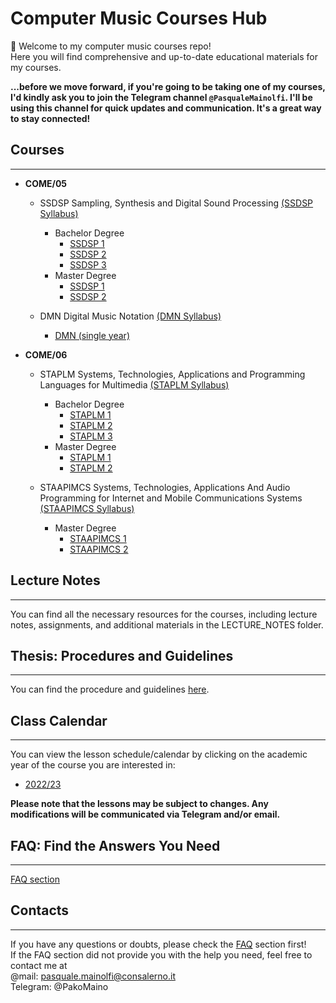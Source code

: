 # **Computer Music Courses Hub**


👋 Welcome to my computer music courses repo!  
Here you will find comprehensive and up-to-date educational materials for my courses.


**...before we move forward, if you're going to be taking one of my courses, I'd kindly ask you to join the Telegram channel `@PasqualeMainolfi`. I'll be using this channel for quick updates and communication. It's a great way to stay connected!**


## **Courses**
---

- **COME/05**  

  - SSDSP Sampling, Synthesis and Digital Sound Processing [(SSDSP Syllabus)](/COURSES/COME05/SamplingSynthesisAndDigitalSoundProcessing/SYLLABUS_AND_TOOLS.md)
    - Bachelor Degree 
      - [SSDSP 1](/COURSES/COME05/SamplingSynthesisAndDigitalSoundProcessing/Bachelor/BachelorCourseProgram_first_year.md)
      - [SSDSP 2](/COURSES/COME05/SamplingSynthesisAndDigitalSoundProcessing/Bachelor/BachelorCourseProgram_second_year.md)
      - [SSDSP 3](/COURSES/COME05/SamplingSynthesisAndDigitalSoundProcessing/Bachelor/BachelorCourseProgram_third_year.md)
    - Master Degree
      - [SSDSP 1](/COURSES/COME05/SamplingSynthesisAndDigitalSoundProcessing/Master/MasterCourseProgram_first_year.md)
      - [SSDSP 2](/COURSES/COME05/SamplingSynthesisAndDigitalSoundProcessing/Master/MasterCourseProgram_second_year.md)

  - DMN Digital Music Notation [(DMN Syllabus)](/COURSES/COME05/DigitalMusicNotation/SYLLABUS_AND_TOOLS.md)
    - [DMN (single year)](/COURSES/COME05/DigitalMusicNotation/CourseProgram_single_year.md)

- **COME/06**

  - STAPLM Systems, Technologies, Applications and Programming Languages for Multimedia [(STAPLM Syllabus)](/COURSES/COME06/SystemsTechnologiesApplicationsProgrammingLanguagesForMultimedia/SYLLABUS_AND_TOOLS.md) 
    - Bachelor Degree 
      - [STAPLM 1](/COURSES/COME06/SystemsTechnologiesApplicationsProgrammingLanguagesForMultimedia/Bachelor/BachelorCourseProgram_first_year.md)
      - [STAPLM 2](/COURSES/COME06/SystemsTechnologiesApplicationsProgrammingLanguagesForMultimedia/Bachelor/BachelorCourseProgram_second_year.md)
      - [STAPLM 3](/COURSES/COME06/SystemsTechnologiesApplicationsProgrammingLanguagesForMultimedia/Bachelor/BachelorCourseProgram_third_year.md)
    - Master Degree
      - [STAPLM 1](/COURSES/COME06/SystemsTechnologiesApplicationsProgrammingLanguagesForMultimedia/Master/MasterCourseProgram_first_year.md)
      - [STAPLM 2](/COURSES/COME06/SystemsTechnologiesApplicationsProgrammingLanguagesForMultimedia/Master/MasterCourseProgram_second_year.md)
  
  - STAAPIMCS Systems, Technologies, Applications And Audio Programming for Internet and Mobile Communications Systems [(STAAPIMCS Syllabus)](/COURSES/COME06/SystemsTechnologiesApplicationsAndAudioProgrammingForInternetAndMobileCommunicationSystems/SYLLABUS_AND_TOOLS.md)
    - Master Degree
      - [STAAPIMCS 1](/COURSES/COME06/SystemsTechnologiesApplicationsAndAudioProgrammingForInternetAndMobileCommunicationSystems/Master/MasterCourseProgram_first_year.md)
      - [STAAPIMCS 2](/COURSES/COME06/SystemsTechnologiesApplicationsAndAudioProgrammingForInternetAndMobileCommunicationSystems/Master/MasterCourseProgram_second_year.md)

## **Lecture Notes**  
---
You can find all the necessary resources for the courses, including lecture notes, assignments, and additional materials in the LECTURE_NOTES folder.


## **Thesis: Procedures and Guidelines** 
--- 

You can find the procedure and guidelines [here](/THESIS_GUIDELINES/thesis.md).

## **Class Calendar**  
---

You can view the lesson schedule/calendar by clicking on the academic year of the course you are interested in:
- [2022/23](/CLASS_CALENDAR/CALENDAR.md)

**Please note that the lessons may be subject to changes. Any modifications will be communicated via Telegram and/or email.**

## **FAQ: Find the Answers You Need**  
---
[FAQ section](/FAQ/FAQ.md)


## **Contacts**  
---
If you have any questions or doubts, please check the [FAQ](/FAQ/FAQ.md) section first!  
If the FAQ section did not provide you with the help you need, feel free to contact me at  
@mail: pasquale.mainolfi@consalerno.it  
Telegram: @PakoMaino  



